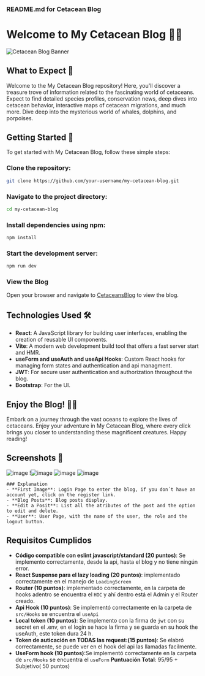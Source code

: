 
### README.md for Cetacean Blog

# Welcome to My Cetacean Blog 🐋✨
![Cetacean Blog Banner](https://yourlink.com/banner.jpg)

## What to Expect 🐬
Welcome to the My Cetacean Blog repository! Here, you'll discover a treasure trove of information related to the fascinating world of cetaceans. Expect to find detailed species profiles, conservation news, deep dives into cetacean behavior, interactive maps of cetacean migrations, and much more. Dive deep into the mysterious world of whales, dolphins, and porpoises.

## Getting Started 🌊
To get started with My Cetacean Blog, follow these simple steps:

### Clone the repository:
```bash
git clone https://github.com/your-username/my-cetacean-blog.git
```

### Navigate to the project directory:
```bash
cd my-cetacean-blog
```

### Install dependencies using npm:
```bash
npm install
```

### Start the development server:
```bash
npm run dev
```

### View the Blog
Open your browser and navigate to [CetaceansBlog](https://my-blog-one-beige-60.vercel.app/?#/login)  to view the blog.

## Technologies Used 🛠️
- **React**: A JavaScript library for building user interfaces, enabling the creation of reusable UI components.
- **Vite**: A modern web development build tool that offers a fast server start and HMR.
- **useForm and useAuth and useApi Hooks**: Custom React hooks for managing form states and authentication and api managment.
- **JWT**: For secure user authentication and authorization throughout the blog.
- **Bootstrap**: For the UI.

## Enjoy the Blog! 📘✨
Embark on a journey through the vast oceans to explore the lives of cetaceans. Enjoy your adventure in My Cetacean Blog, where every click brings you closer to understanding these magnificent creatures. Happy reading!

## Screenshots 📸
![image](https://github.com/Sofiamishel2003/My_Blog/assets/98661058/4fc3d99f-6b29-48f3-a565-acaf1d955a65)
!![image](https://github.com/Sofiamishel2003/My_Blog/assets/98661058/fad8b0f5-4e42-491c-94ad-78fa77345cd8)
![image](https://github.com/Sofiamishel2003/My_Blog/assets/98661058/7cbc6400-4564-4a97-a020-f74f68fb26fc)
![image](https://github.com/Sofiamishel2003/My_Blog/assets/98661058/23a3bd04-1433-4db8-b99a-eeb453ab5d3a)

```
### Explanation
- **First Image**: Login Page to enter the blog, if you don´t have an account yet, click on the register link.
- **Blog Posts**: Blog posts display.
- **Edit a Posit**: List all the atributes of the post and the option to edit and delete.
- **User**: User Page, with the name of the user, the role and the logout button.
```

## Requisitos Cumplidos

- **Código compatible con eslint javascript/standard (20 puntos)**: Se implemento correctamente, desde la api, hasta el blog y no tiene ningún error.
- **React Suspense para el lazy loading (20 puntos)**: implementado correctamente en el manejo de `LoadingScreen`
- **Router (10 puntos)**: implementado correctamente, en la carpeta de hooks adentro se encuentra el `HOC` y ahí dentro está el Admin y el Router creado.
- **Api Hook (10 puntos)**: Se implementó correctamente en la carpeta de `src/Hooks` se encuentra el `useApi`
- **Local token (10 puntos)**: Se implemento con la firma de `jwt` con su secret en el .env, en el login se hace la firma y se guarda en su hook the useAuth, este token dura 24 h. 
- **Token de auticación en TODAS las request:(15 puntos)**: Se elabró correctamente, se puede ver en el hook del api las llamadas facilmente.
- **UseForm  hook (10 puntos)**:Se implementó correctamente en la carpeta de `src/Hooks` se encuentra el `useForm`
**Puntuación Total**: 95/95 + Subjetivo( 50 puntos)
